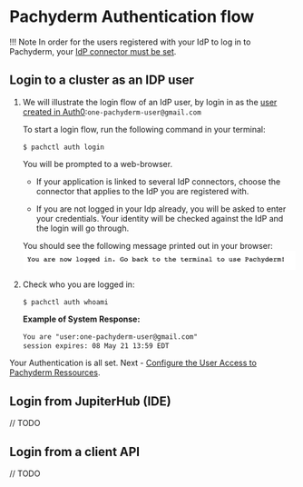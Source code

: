 # Pachyderm Authentication flow

!!! Note
      In order for the users registered with your IdP to log in to Pachyderm,
      your [IdP connector must be set](./idp-dex.md).

## Login to a cluster as an IDP user
1. We will illustrate the login flow of an IdP user, 
by login in as the [user created in Auth0](./idp-dex/#1-register-a-pachyderm-application-with-auth0):`one-pachyderm-user@gmail.com`

      To start a login flow, run the following command in your terminal:

      ```shell
      $ pachctl auth login
      ```

      You will be prompted to a web-browser. 

      - If your application is linked to several IdP connectors, 
      choose the connector that applies to the IdP you are registered with.

      - If you are not logged in your Idp already, you will be asked to enter your credentials. Your identity will be checked against the IdP and the login will go through.

      You should see the following message printed out in your browser:
      ![Login Success](../images/auth0-login-success.png)

1. Check who you are logged in:

      ```shell
      $ pachctl auth whoami
      ```

      **Example of System Response:**

      ```shell
      You are "user:one-pachyderm-user@gmail.com"
      session expires: 08 May 21 13:59 EDT
      ```

Your Authentication is all set. 
Next - [Configure the User Access to Pachyderm Ressources](../authorization/role-binding.md).

## Login from JupiterHub (IDE)
// TODO

## Login from a client API
// TODO


